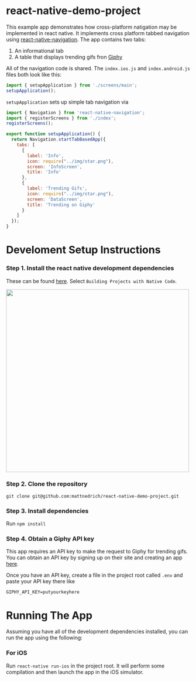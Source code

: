 # react-native-demo-project
This example app demonstrates how cross-platform natigation may be implemented in react native. It implements cross platform tabbed navigation using [react-native-navigation](https://github.com/wix/react-native-navigation). The app contains two tabs:

1. An informational tab
2. A table that displays trending gifs fron [Giphy](https://giphy.com/)

All of the navigation code is shared. The `index.ios.js` and `index.android.js` files both look like this:

```javascript
import { setupApplication } from './screens/main';
setupApplication();
```

`setupApplication` sets up simple tab navigation via

```javascript
import { Navigation } from 'react-native-navigation';
import { registerScreens } from './index';
registerScreens();

export function setupApplication() {
  return Navigation.startTabBasedApp({
    tabs: [
      {
        label: 'Info',
        icon: require("../img/star.png"),
        screen: 'InfoScreen',
        title: 'Info'
      },
      {
        label: 'Trending Gifs',
        icon: require("../img/star.png"),
        screen: 'DataScreen',
        title: 'Trending on Giphy'
      }
    ]
  });
}
```

# Develoment Setup Instructions
### Step 1. Install the react native development dependencies

These can be found [here](https://facebook.github.io/react-native/docs/getting-started.html). Select `Building Projects with Native Code`.

<img width="500" src="https://user-images.githubusercontent.com/4796480/28501683-f43f0254-6fae-11e7-92f8-066c7ad27de9.png" />

### Step 2. Clone the repository
`git clone git@github.com:mattnedrich/react-native-demo-project.git`

### Step 3. Install dependencies
Run `npm install`

### Step 4. Obtain a Giphy API key
This app requires an API key to make the request to Giphy for trending gifs. You can obtain an API key by signing up on their site and creating an app [here](https://developers.giphy.com/dashboard/?create=true). 

Once you have an API key, create a file in the project root called `.env` and paste your API key there like

```
GIPHY_API_KEY=putyourkeyhere
```
# Running The App
Assuming you have all of the development dependencies installed, you can run the app using the following:

### For iOS
Run `react-native run-ios` in the project root. It will perform some compilation and then launch the app in the iOS simulator.
